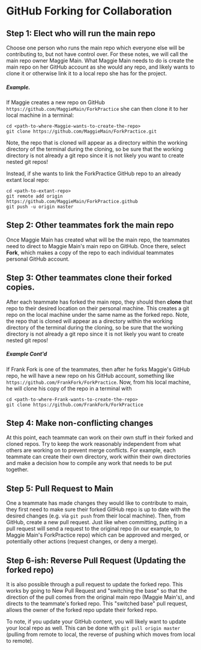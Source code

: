 # GitHub Forking for Collaboration

## Step 1: Elect who will run the main repo

Choose one person who runs the main repo which everyone else will be contributing to, but not have control over. For these notes, we will call the main repo owner Maggie Main. What Maggie Main needs to do is create the main repo on her GitHub account as she would any repo, and likely wants to clone it or otherwise link it to a local repo she has for the project.

##### Example.
If Maggie creates a new repo on GitHub `https://github.com/MaggieMain/ForkPractice` she can then clone it to her local machine in a terminal:
```
cd <path-to-where-Maggie-wants-to-create-the-repo>
git clone https://github.com/MaggieMain/ForkPractice.git
```
Note, the repo that is cloned will appear as a directory within the working directory of the terminal during the cloning, so be sure that the working directory is not already a git repo since it is not likely you want to create nested git repos!

Instead, if she wants to link the ForkPractice GitHub repo to an already extant local repo:
```
cd <path-to-extant-repo>
git remote add origin https://github.com/MaggieMain/ForkPractice.github
git push -u origin master
```

## Step 2: Other teammates fork the main repo

Once Maggie Main has created what will be the main repo, the teammates need to direct to Maggie Main's main repo on GitHub. Once there, select **Fork**, which makes a copy of the repo to each individual teammates personal GitHub account.

## Step 3: Other teammates clone their forked copies.

After each teammate has forked the main repo, they should then **clone** that repo to their desired location on their personal machine. This creates a git repo on the local machine under the same name as the forked repo. Note, the repo that is cloned will appear as a directory within the working directory of the terminal during the cloning, so be sure that the working directory is not already a git repo since it is not likely you want to create nested git repos!

##### Example Cont'd
If Frank Fork is one of the teammates, then after he forks Maggie's GitHub repo, he will have a new repo on his GitHub account, something like `https://github.com/FrankFork/ForkPractice`. Now, from his local machine, he will clone his copy of the repo in a terminal with
```
cd <path-to-where-Frank-wants-to-create-the-repo>
git clone https://github.com/FrankFork/ForkPractice
```

## Step 4: Make non-conflicting changes

At this point, each teammate can work on their own stuff in their forked and cloned repos. Try to keep the work reasonably independent from what others are working on to prevent merge conflicts. For example, each teammate can create their own directory, work within their own directories and make a decision how to compile any work that needs to be put together.

## Step 5: Pull Request to Main

One a teammate has made changes they would like to contribute to main, they first need to make sure their forked GitHub repo is up to date with the desired changes (e.g. via `git push` from their local machine). Then, from GitHub, create a new pull request. Just like when committing, putting in a pull request will send a request to the original repo (in our example, to Maggie Main's ForkPractice repo) which can be approved and merged, or potentially other actions (request changes, or deny a merge).

## Step 6-ish: Reverse Pull Request (Updating the forked repo)

It is also possible through a pull request to update the forked repo. This works by going to New Pull Request and "switching the base" so that the direction of the pull comes from the original main repo (Maggie Main's), and directs to the teammate's forked repo. This "switched base" pull request, allows the owner of the forked repo update their forked repo.

To note, if you update your GitHub content, you will likely want to update your local repo as well. This can be done with `git pull origin master` (pulling from remote to local, the reverse of pushing which moves from local to remote). 
